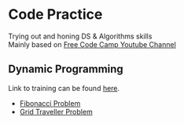 # Code Practice
Trying out and honing DS &amp; Algorithms skills
<br>Mainly based on [Free Code Camp Youtube Channel](https://www.youtube.com/channel/UC8butISFwT-Wl7EV0hUK0BQ)

## Dynamic Programming
Link to training can be found [here](https://www.youtube.com/watch?v=oBt53YbR9Kk).
* [Fibonacci Problem](https://github.com/SriHariMalagi/code-practice/blob/main/src/main/java/com/srihari/practice/dp/Fibonacci.java)
* [Grid Traveller Problem](https://github.com/SriHariMalagi/code-practice/blob/main/src/main/java/com/srihari/practice/dp/GridTrveller.java)